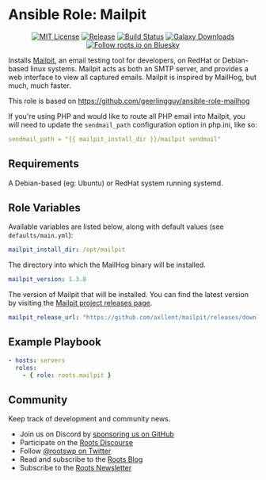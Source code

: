 # Ansible Role: Mailpit

<p align="center">
  <a href="LICENSE.md"><img alt="MIT License" src="https://img.shields.io/github/license/roots/ansible-role-mailpit?color=%23525ddc&style=flat-square" /></a> <a href="https://github.com/roots/ansible-role-mailpit/releases"><img alt="Release" src="https://img.shields.io/github/release/roots/ansible-role-mailpit.svg?style=flat-square" /></a> <a href="https://github.com/roots/ansible-role-mailpit/actions"><img alt="Build Status" src="https://img.shields.io/github/actions/workflow/status/roots/ansible-role-mailpit/ci.yml?branch=main&style=flat-square" /></a> <a href="https://galaxy.ansible.com/roots/mailpit"><img alt="Galaxy Downloads" src="https://img.shields.io/badge/dynamic/json?color=blueviolet&label=galaxy%20downloads&query=%24.download_count&url=https%3A%2F%2Fgalaxy.ansible.com%2Fapi%2Fv1%2Froles%2F24936%2F%3Fformat%3Djson&style=flat-square" /></a> <a href="https://bsky.app/profile/roots.io"><img alt="Follow roots.io on Bluesky" src="https://img.shields.io/badge/follow-@roots.io-0085ff?logo=bluesky&style=flat-square"></a>
</p>

Installs [Mailpit](https://github.com/axllent/mailpit), an email testing tool for developers, on RedHat or Debian-based linux systems.
Mailpit acts as both an SMTP server, and provides a web interface to view all captured emails. Mailpit is inspired by MailHog, but much, much faster.

This role is based on https://github.com/geerlingguy/ansible-role-mailhog

If you're using PHP and would like to route all PHP email into Mailpit, you will need to update the `sendmail_path` configuration option in php.ini, like so:

```yaml
sendmail_path = "{{ mailpit_install_dir }}/mailpit sendmail"
```

## Requirements

A Debian-based (eg: Ubuntu) or RedHat system running systemd.

## Role Variables

Available variables are listed below, along with default values (see `defaults/main.yml`):

```yaml
mailpit_install_dir: /opt/mailpit
```

The directory into which the MailHog binary will be installed.

```yaml
mailpit_version: 1.3.8
```

The version of Mailpit that will be installed. You can find the latest version by visiting the [Mailpit project releases page](https://github.com/axllent/mailpit/releases).

```yaml
mailpit_release_url: "https://github.com/axllent/mailpit/releases/download/v{{ mailpit_version }}/mailhog-linux-amd64"
```

## Example Playbook

```yaml
- hosts: servers
  roles:
    - { role: roots.mailpit }
```

## Community

Keep track of development and community news.

- Join us on Discord by [sponsoring us on GitHub](https://github.com/sponsors/roots)
- Participate on the [Roots Discourse](https://discourse.roots.io/)
- Follow [@rootswp on Twitter](https://twitter.com/rootswp)
- Read and subscribe to the [Roots Blog](https://roots.io/blog/)
- Subscribe to the [Roots Newsletter](https://roots.io/subscribe/)
